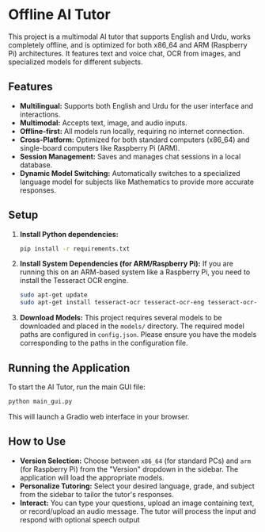 # Offline AI Tutor

This project is a multimodal AI tutor that supports English and Urdu, works completely offline, and is optimized for both x86_64 and ARM (Raspberry Pi) architectures. It features text and voice chat, OCR from images, and specialized models for different subjects.

## Features

- **Multilingual:** Supports both English and Urdu for the user interface and interactions.
- **Multimodal:** Accepts text, image, and audio inputs.
- **Offline-first:** All models run locally, requiring no internet connection.
- **Cross-Platform:** Optimized for both standard computers (x86_64) and single-board computers like Raspberry Pi (ARM).
- **Session Management:** Saves and manages chat sessions in a local database.
- **Dynamic Model Switching:** Automatically switches to a specialized language model for subjects like Mathematics to provide more accurate responses.

## Setup

1.  **Install Python dependencies:**
    ```bash
    pip install -r requirements.txt
    ```

2.  **Install System Dependencies (for ARM/Raspberry Pi):**
    If you are running this on an ARM-based system like a Raspberry Pi, you need to install the Tesseract OCR engine.
    ```bash
    sudo apt-get update
    sudo apt-get install tesseract-ocr tesseract-ocr-eng tesseract-ocr-urd
    ```

3.  **Download Models:**
    This project requires several models to be downloaded and placed in the `models/` directory. The required model paths are configured in `config.json`. Please ensure you have the models corresponding to the paths in the configuration file.

## Running the Application

To start the AI Tutor, run the main GUI file:

```bash
python main_gui.py
```

This will launch a Gradio web interface in your browser.

## How to Use

-   **Version Selection:** Choose between `x86_64` (for standard PCs) and `arm` (for Raspberry Pi) from the "Version" dropdown in the sidebar. The application will load the appropriate models.
-   **Personalize Tutoring:** Select your desired language, grade, and subject from the sidebar to tailor the tutor's responses.
-   **Interact:** You can type your questions, upload an image containing text, or record/upload an audio message. The tutor will process the input and respond with optional speech output